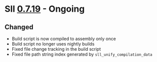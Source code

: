 # Sll [0.7.19] - Ongoing

## Changed

- Build script is now compiled to assembly only once
- Build script no longer uses nightly builds
- Fixed file change tracking in the build script
- Fixed file path string index generated by `sll_unify_compilation_data`

[0.7.19]: https://github.com/sl-lang/sll/compare/sll-v0.7.18...main

